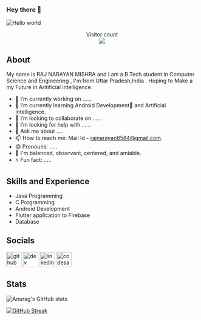### Hey there :wave:

<img src="https://raw.githubusercontent.com/sagar-viradiya/sagar-viradiya/master/resources/banner.png" alt="Hello world">

<p align="center"> 
  Visitor count<br>
  <img src="https://profile-counter.glitch.me/sagar-viradiya/count.svg" />
</p>

## About 

My name is RAJ NARAYAN MISHRA and I am a B.Tech student in Computer Science and Engineering , I'm from Uttar Pradesh,India .
Hoping to Make a my Future in Aritificial intelligence.


- 🔭 I’m currently working on ......
- 🌱 I’m currently learning Android Development🤖 and Artificial Intelligence. 
- 👯 I’m looking to collaborate on ......
- 🤔 I’m looking for help with ......
- 💬 Ask me about ....
- 📫 How to reach me: Mail Id - rajnarayan8584@gmail.com.
- 😄 Pronouns: .....
- 🙂 I'm balanced, observant, centered, and amiable.
- ⚡ Fun fact: .....


## Skills and Experience
*  Java Programming 
*  C Programming 
*  Android Development
*  Flutter application to Firebase
*  Database 

## Socials 



[<img src='https://cdn.jsdelivr.net/npm/simple-icons@3.0.1/icons/github.svg' alt='github' height='40'>](https://github.com/raj-ravan)  [<img src='https://cdn.jsdelivr.net/npm/simple-icons@3.0.1/icons/dev-dot-to.svg' alt='dev' height='40'>](https://dev.to/https://dev.to/raj_mishra_837cc4233dc88f)  [<img src='https://cdn.jsdelivr.net/npm/simple-icons@3.0.1/icons/linkedin.svg' alt='linkedin' height='40'>](https://www.linkedin.com/in/https://www.linkedin.com/in/raj-narayan-mishra-9177531bb//)  [<img src='https://cdn.jsdelivr.net/npm/simple-icons@3.0.1/icons/codesandbox.svg' alt='codesandbox' height='40'>](https://codesandbox.io/u/https://codesandbox.io/u/rajnarayan8584)  


## Stats

![Anurag's GitHub stats](https://github-readme-stats.vercel.app/api?username=raj-ravan&show_icons=true&theme=radical)

[![GitHub Streak](https://streak-stats.demolab.com/?user=raj-ravan)](https://git.io/streak-stats)

